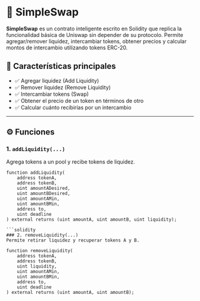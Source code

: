 # 🦄 SimpleSwap

**SimpleSwap** es un contrato inteligente escrito en Solidity que replica la funcionalidad básica de Uniswap sin depender de su protocolo. Permite agregar/remover liquidez, intercambiar tokens, obtener precios y calcular montos de intercambio utilizando tokens ERC-20.

## 📌 Características principales

- ✅ Agregar liquidez (Add Liquidity)
- ✅ Remover liquidez (Remove Liquidity)
- ✅ Intercambiar tokens (Swap)
- ✅ Obtener el precio de un token en términos de otro
- ✅ Calcular cuánto recibirías por un intercambio

---

## ⚙️ Funciones

### 1. `addLiquidity(...)`

Agrega tokens a un pool y recibe tokens de liquidez.

```solidity
function addLiquidity(
    address tokenA,
    address tokenB,
    uint amountADesired,
    uint amountBDesired,
    uint amountAMin,
    uint amountBMin,
    address to,
    uint deadline
) external returns (uint amountA, uint amountB, uint liquidity);

```solidity
### 2. removeLiquidity(...)
Permite retirar liquidez y recuperar tokens A y B.

function removeLiquidity(
    address tokenA,
    address tokenB,
    uint liquidity,
    uint amountAMin,
    uint amountBMin,
    address to,
    uint deadline
) external returns (uint amountA, uint amountB);
